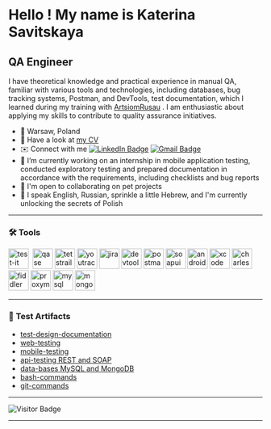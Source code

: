 Hello ! My name is Katerina Savitskaya
===========================================================================================================================================

QA Engineer
----------------
I have theoretical knowledge and practical experience in manual QA, familiar with various tools and technologies, including databases, bug tracking systems, Postman, and DevTools, test documentation, which I learned during my training with [ArtsiomRusau](https://www.linkedin.com/in/artsiomrusau/)   . I am enthusiastic about applying my skills to contribute to quality assurance initiatives. 

* 📍 Warsaw, Poland
* 📄 Have a look at [my CV](https://drive.google.com/file/d/161qtbMQt4CDs183VAZ6dV5RuGvFMl9St/view?usp=sharing)
* ✉️ Connect with me [![LinkedIn Badge](https://img.shields.io/badge/-KaterinaSavitskaya-blue?style=flat&logo=LinkedIn&logoColor=white)](https://www.linkedin.com/in/katerina-savitskaya-2ba5b190/) [![Gmail Badge](https://img.shields.io/badge/-Gmail-red?style=flat&logo=Gmail&logoColor=white)](mailto:katerina.savitskaya10@gmail.com)
* 🔭 I’m currently working on an internship in mobile application testing, conducted exploratory testing and prepared documentation in accordance with the requirements, including checklists and bug reports
* 🤝 I'm open to collaborating on pet projects
* 💬 I speak English, Russian, sprinkle a little Hebrew, and I'm currently unlocking the secrets of Polish

---

### 🛠 Tools
<div>
    <img src="https://docs.testit.software/images/testit_logo_icon.png" title="test-it" alt="test-it" width="40" height="40"/>&nbsp
    <img src="https://luna1.co/eb0187.png" title="qase" alt="qase" width="40" height="40"/>
     <img src="https://codahosted.io/packs/21236/unversioned/assets/LOGO/ba1091c59bab89cd2fd0f289622731fe16113d7b00905abe64759c313a4b73b76c1b0426076ed76cb74752234c734131df46992d5b8b48fc13e264240e4f7119f736cfeb64df36ded54b5cbf6198b9cadedf18dd0cac5c7dbcd16e6336c29363cd1292ba" title="testrail" alt="tetstrail" width="40" height="40"/>
    <img src="https://upload.wikimedia.org/wikipedia/commons/thumb/8/8d/YouTrack_Icon.svg/1024px-YouTrack_Icon.svg.png?20200803082248" title="youtrack" alt="youtrack" width="40" height="40"/>
    <img src="https://cdn.jsdelivr.net/gh/devicons/devicon/icons/jira/jira-original.svg" title="jira" alt="jira" width="40" height="40"/>
  <img src="https://d33wubrfki0l68.cloudfront.net/38b5c953a4667366685d55db55d057c86db1fc54/a0fdc/static/acae6b24d940347661ca901ea07f47c1/chrome-dev-logo-icon.png" title="devtools" alt="devtools" width="40" height="40"/>
  <img src="https://img.uxwing.com/wp-content/themes/uxwing/download/brands-social-media/postman-icon.svg" title="postman" alt="postman" width="40" height="40"/>
  <img src="https://static0.smartbear.co/smartbearbrand/media/images/home/soapui-icon.svg" title="soapui" alt="soapui" width="40" height="40"/>
  <img src="https://cdn.jsdelivr.net/gh/devicons/devicon/icons/androidstudio/androidstudio-original.svg" title="android-studio" alt="android-studio" width="40" height="40"/>
  <img src="https://cdn.jsdelivr.net/gh/devicons/devicon/icons/xcode/xcode-original.svg" title="xcode" alt="xcode" width="40" height="40"/>
  <img src="https://cdn.icon-icons.com/icons2/3053/PNG/512/charles_proxy_macos_bigsur_icon_190302.png" title="charles-proxy" alt="charles-proxy" width="40" height="40"/>
  <img src="https://www.megaleechers.com/storage/Fiddler-Everywhere-Icon.png" title="fiddler" alt="fiddler" width="40" height="40"/>
  <img src="https://pbs.twimg.com/profile_images/1589614420766126080/slAIVDtr_400x400.jpg" title="proxyman" alt="proxyman" width="40" height="40"/>
  <img src="https://cdn.jsdelivr.net/gh/devicons/devicon/icons/mysql/mysql-original.svg" title="mysql" alt="mysql" width="40" height="40"/>
  <img src="https://cdn.jsdelivr.net/gh/devicons/devicon/icons/mongodb/mongodb-original.svg" title="mongodb" alt="mongodb" width="40" height="40"/>
</div>

---

### 💾 Test Artifacts
* [test-design-documentation](https://github.com/savitskayakaterina/test-design-documentation)
* [web-testing](https://github.com/savitskayakaterina/web-testing-)
* [mobile-testing](https://github.com/savitskayakaterina/mobile-testing)
* [api-testing REST and SOAP](https://github.com/savitskayakaterina/api-testing)
* [data-bases MySQL and MongoDB](https://github.com/savitskayakaterina/data-bases)
* [bash-commands](https://github.com/savitskayakaterina/bash-commands) 
* [git-commands](https://github.com/savitskayakaterina/git-commands)








<!--

### 📁 Test Documentation:

<div>
    <img src="https://docs.testit.software/images/testit_logo_icon.png" title="test-it" alt="test-it" width="40" height="40"/>&nbsp
    <img src="https://luna1.co/eb0187.png" title="qase" alt="qase" width="40" height="40"/>&nbsp
     <img src="https://codahosted.io/packs/21236/unversioned/assets/LOGO/ba1091c59bab89cd2fd0f289622731fe16113d7b00905abe64759c313a4b73b76c1b0426076ed76cb74752234c734131df46992d5b8b48fc13e264240e4f7119f736cfeb64df36ded54b5cbf6198b9cadedf18dd0cac5c7dbcd16e6336c29363cd1292ba" title="testrail" alt="tetstrail" width="40" height="40"/>&nbsp
    <img src="https://upload.wikimedia.org/wikipedia/commons/thumb/8/8d/YouTrack_Icon.svg/1024px-YouTrack_Icon.svg.png?20200803082248" title="youtrack" alt="youtrack" width="40" height="40"/>&nbsp
    <img src="https://cdn.jsdelivr.net/gh/devicons/devicon/icons/jira/jira-original.svg" title="jira" alt="jira" width="40" height="40"/>&nbsp
</div>

---

### 🛠 Web app testing:

<div>
  <img src="https://d33wubrfki0l68.cloudfront.net/38b5c953a4667366685d55db55d057c86db1fc54/a0fdc/static/acae6b24d940347661ca901ea07f47c1/chrome-dev-logo-icon.png" title="devtools" alt="devtools" width="40" height="40"/>&nbsp
  <img src="https://img.uxwing.com/wp-content/themes/uxwing/download/brands-social-media/postman-icon.svg" title="postman" alt="postman" width="40" height="40"/>&nbsp
  <img src="https://static0.smartbear.co/smartbearbrand/media/images/home/soapui-icon.svg" title="soapui" alt="soapui" width="40" height="40"/>&nbsp
</div>

---

### 📱 Mobile testing:

<div>
  <img src="https://cdn.jsdelivr.net/gh/devicons/devicon/icons/androidstudio/androidstudio-original.svg" title="android-studio" alt="android-studio" width="40" height="40"/>&nbsp
  <img src="https://cdn.jsdelivr.net/gh/devicons/devicon/icons/xcode/xcode-original.svg" title="xcode" alt="xcode" width="40" height="40"/>&nbsp
  <img src="https://cdn.icon-icons.com/icons2/3053/PNG/512/charles_proxy_macos_bigsur_icon_190302.png" title="charles-proxy" alt="charles-proxy" width="40" height="40"/>&nbsp
  <img src="https://www.megaleechers.com/storage/Fiddler-Everywhere-Icon.png" title="fiddler" alt="fiddler" width="40" height="40"/>&nbsp
  <img src="https://pbs.twimg.com/profile_images/1589614420766126080/slAIVDtr_400x400.jpg" title="proxyman" alt="proxyman" width="40" height="40"/>&nbsp
</div>

---

### 💾 Database:

<div>
  <img src="https://cdn.jsdelivr.net/gh/devicons/devicon/icons/mysql/mysql-original.svg" title="mysql" alt="mysql" width="40" height="40"/>&nbsp
  <img src="https://cdn.jsdelivr.net/gh/devicons/devicon/icons/mongodb/mongodb-original.svg" title="mongodb" alt="mongodb" width="40" height="40"/>&nbsp
</div>
-->

---
<!--
### 💻 Courses:

| 💻 Course                                                      | Year |
| ----------------------------------------------------------- | :--: |
| Manual Software Testing from Artsiom Rusau                   | 2023 |
| Software Testing Introduction from Svyatoslav Kulikov        | 2022 |
| SQL course from Olga Joidz (@olia_qacoach)                   | 2022 |
| IBA Institute - Java Programming course                      | 2021 |
-->
![Visitor Badge](https://visitor-badge.laobi.icu/badge?page_id=savitskayakaterina)









---
<!--


- 🔭 I’m currently working on ...
- 🌱 I’m currently learning ...
- 👯 I’m looking to collaborate on ...
- 🤔 I’m looking for help with ...
- 💬 Ask me about ...
- 📫 How to reach me: ...
- 😄 Pronouns: ...
- ⚡ Fun fact: ...
-->
